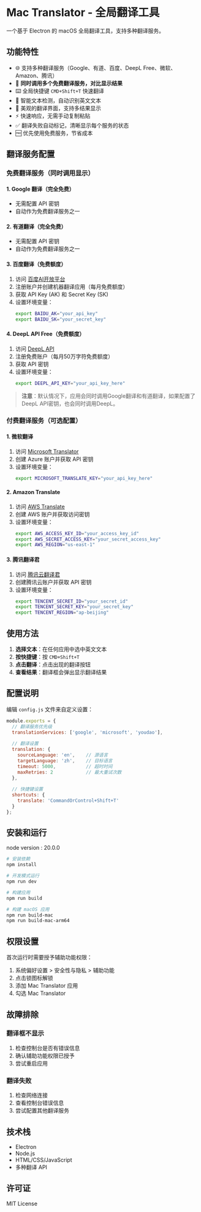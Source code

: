 # Mac Translator - 全局翻译工具

一个基于 Electron 的 macOS 全局翻译工具，支持多种翻译服务。

## 功能特性

- 🌐 支持多种翻译服务（Google、有道、百度、DeepL Free、微软、Amazon、腾讯）
- 🔄 **同时调用多个免费翻译服务，对比显示结果**
- ⌨️ 全局快捷键 `CMD+Shift+T` 快速翻译
- 🎯 智能文本检测，自动识别英文文本
- 💫 美观的翻译界面，支持多结果显示
- ⚡ 快速响应，无需手动复制粘贴
- ✅ 翻译失败自动标记，清晰显示每个服务的状态
- 🆓 优先使用免费服务，节省成本

## 翻译服务配置

### 免费翻译服务（同时调用显示）

#### 1. Google 翻译（完全免费）
- 无需配置 API 密钥
- 自动作为免费翻译服务之一

#### 2. 有道翻译（完全免费）
- 无需配置 API 密钥
- 自动作为免费翻译服务之一

#### 3. 百度翻译（免费额度）
1. 访问 [百度AI开放平台](https://console.bce.baidu.com/ai/)
2. 注册账户并创建机器翻译应用（每月免费额度）
3. 获取 API Key (AK) 和 Secret Key (SK)
4. 设置环境变量：
   ```bash
   export BAIDU_AK="your_api_key"
   export BAIDU_SK="your_secret_key"
   ```

#### 4. DeepL API Free（免费额度）
1. 访问 [DeepL API](https://www.deepl.com/pro-api)
2. 注册免费账户（每月50万字符免费额度）
3. 获取 API 密钥
4. 设置环境变量：
   ```bash
   export DEEPL_API_KEY="your_api_key_here"
   ```

> **注意**：默认情况下，应用会同时调用Google翻译和有道翻译，如果配置了DeepL API密钥，也会同时调用DeepL。

### 付费翻译服务（可选配置）

#### 1. 微软翻译
1. 访问 [Microsoft Translator](https://azure.microsoft.com/en-us/services/cognitive-services/translator/)
2. 创建 Azure 账户并获取 API 密钥
3. 设置环境变量：
   ```bash
   export MICROSOFT_TRANSLATE_KEY="your_api_key_here"
   ```

#### 2. Amazon Translate
1. 访问 [AWS Translate](https://aws.amazon.com/translate/)
2. 创建 AWS 账户并获取访问密钥
3. 设置环境变量：
   ```bash
   export AWS_ACCESS_KEY_ID="your_access_key_id"
   export AWS_SECRET_ACCESS_KEY="your_secret_access_key"
   export AWS_REGION="us-east-1"
   ```

#### 3. 腾讯翻译君
1. 访问 [腾讯云翻译君](https://cloud.tencent.com/product/tmt)
2. 创建腾讯云账户并获取 API 密钥
3. 设置环境变量：
   ```bash
   export TENCENT_SECRET_ID="your_secret_id"
   export TENCENT_SECRET_KEY="your_secret_key"
   export TENCENT_REGION="ap-beijing"
   ```

## 使用方法

1. **选择文本**：在任何应用中选中英文文本
2. **按快捷键**：按 `CMD+Shift+T`
3. **点击翻译**：点击出现的翻译按钮
4. **查看结果**：翻译框会弹出显示翻译结果

## 配置说明

编辑 `config.js` 文件来自定义设置：

```javascript
module.exports = {
  // 翻译服务优先级
  translationServices: ['google', 'microsoft', 'youdao'],
  
  // 翻译设置
  translation: {
    sourceLanguage: 'en',    // 源语言
    targetLanguage: 'zh',    // 目标语言
    timeout: 5000,           // 超时时间
    maxRetries: 2            // 最大重试次数
  },
  
  // 快捷键设置
  shortcuts: {
    translate: 'CommandOrControl+Shift+T'
  }
};
```

## 安装和运行

node version : 20.0.0

```bash
# 安装依赖
npm install

# 开发模式运行
npm run dev

# 构建应用
npm run build

# 构建 macOS 应用
npm run build-mac
npm run build-mac-arm64

```

## 权限设置

首次运行时需要授予辅助功能权限：

1. 系统偏好设置 > 安全性与隐私 > 辅助功能
2. 点击锁图标解锁
3. 添加 Mac Translator 应用
4. 勾选 Mac Translator

## 故障排除

### 翻译框不显示
1. 检查控制台是否有错误信息
2. 确认辅助功能权限已授予
3. 尝试重启应用

### 翻译失败
1. 检查网络连接
2. 查看控制台错误信息
3. 尝试配置其他翻译服务

## 技术栈

- Electron
- Node.js
- HTML/CSS/JavaScript
- 多种翻译 API

## 许可证

MIT License 